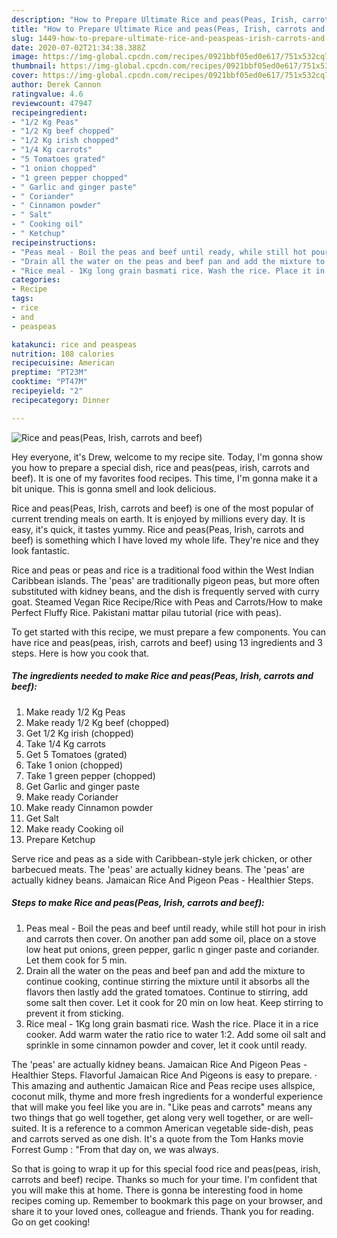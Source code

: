 ```yaml
---
description: "How to Prepare Ultimate Rice and peas(Peas, Irish, carrots and beef)"
title: "How to Prepare Ultimate Rice and peas(Peas, Irish, carrots and beef)"
slug: 1449-how-to-prepare-ultimate-rice-and-peaspeas-irish-carrots-and-beef
date: 2020-07-02T21:34:38.388Z
image: https://img-global.cpcdn.com/recipes/0921bbf05ed0e617/751x532cq70/rice-and-peaspeas-irish-carrots-and-beef-recipe-main-photo.jpg
thumbnail: https://img-global.cpcdn.com/recipes/0921bbf05ed0e617/751x532cq70/rice-and-peaspeas-irish-carrots-and-beef-recipe-main-photo.jpg
cover: https://img-global.cpcdn.com/recipes/0921bbf05ed0e617/751x532cq70/rice-and-peaspeas-irish-carrots-and-beef-recipe-main-photo.jpg
author: Derek Cannon
ratingvalue: 4.6
reviewcount: 47947
recipeingredient:
- "1/2 Kg Peas"
- "1/2 Kg beef chopped"
- "1/2 Kg irish chopped"
- "1/4 Kg carrots"
- "5 Tomatoes grated"
- "1 onion chopped"
- "1 green pepper chopped"
- " Garlic and ginger paste"
- " Coriander"
- " Cinnamon powder"
- " Salt"
- " Cooking oil"
- " Ketchup"
recipeinstructions:
- "Peas meal - Boil the peas and beef until ready, while still hot pour in irish and carrots then cover. On another pan add some oil, place on a stove low heat put onions, green pepper, garlic n ginger paste and coriander. Let them cook for 5 min."
- "Drain all the water on the peas and beef pan and add the mixture to continue cooking, continue stirring the mixture until it absorbs all the flavors then lastly add the grated tomatoes. Continue to stirring, add some salt then cover. Let it cook for 20 min on low heat. Keep stirring to prevent it from sticking."
- "Rice meal - 1Kg long grain basmati rice. Wash the rice. Place it in a rice cooker. Add warm water the ratio rice to water 1:2. Add some oil salt and sprinkle in some cinnamon powder and cover, let it cook until ready."
categories:
- Recipe
tags:
- rice
- and
- peaspeas

katakunci: rice and peaspeas 
nutrition: 108 calories
recipecuisine: American
preptime: "PT23M"
cooktime: "PT47M"
recipeyield: "2"
recipecategory: Dinner

---
```



![Rice and peas(Peas, Irish, carrots and beef)](https://img-global.cpcdn.com/recipes/0921bbf05ed0e617/751x532cq70/rice-and-peaspeas-irish-carrots-and-beef-recipe-main-photo.jpg)

Hey everyone, it's Drew, welcome to my recipe site. Today, I'm gonna show you how to prepare a special dish, rice and peas(peas, irish, carrots and beef). It is one of my favorites food recipes. This time, I'm gonna make it a bit unique. This is gonna smell and look delicious.

Rice and peas(Peas, Irish, carrots and beef) is one of the most popular of current trending meals on earth. It is enjoyed by millions every day. It is easy, it's quick, it tastes yummy. Rice and peas(Peas, Irish, carrots and beef) is something which I have loved my whole life. They're nice and they look fantastic.

Rice and peas or peas and rice is a traditional food within the West Indian Caribbean islands. The &#39;peas&#39; are traditionally pigeon peas, but more often substituted with kidney beans, and the dish is frequently served with curry goat. Steamed Vegan Rice Recipe/Rice with Peas and Carrots/How to make Perfect Fluffy Rice. Pakistani mattar pilau tutorial (rice with peas).


To get started with this recipe, we must prepare a few components. You can have rice and peas(peas, irish, carrots and beef) using 13 ingredients and 3 steps. Here is how you cook that.

<!--inarticleads1-->

##### The ingredients needed to make Rice and peas(Peas, Irish, carrots and beef):

1. Make ready 1/2 Kg Peas
1. Make ready 1/2 Kg beef (chopped)
1. Get 1/2 Kg irish (chopped)
1. Take 1/4 Kg carrots
1. Get 5 Tomatoes (grated)
1. Take 1 onion (chopped)
1. Take 1 green pepper (chopped)
1. Get  Garlic and ginger paste
1. Make ready  Coriander
1. Make ready  Cinnamon powder
1. Get  Salt
1. Make ready  Cooking oil
1. Prepare  Ketchup


Serve rice and peas as a side with Caribbean-style jerk chicken, or other barbecued meats. The &#39;peas&#39; are actually kidney beans. The &#39;peas&#39; are actually kidney beans. Jamaican Rice And Pigeon Peas - Healthier Steps. 

<!--inarticleads2-->

##### Steps to make Rice and peas(Peas, Irish, carrots and beef):

1. Peas meal - Boil the peas and beef until ready, while still hot pour in irish and carrots then cover. On another pan add some oil, place on a stove low heat put onions, green pepper, garlic n ginger paste and coriander. Let them cook for 5 min.
1. Drain all the water on the peas and beef pan and add the mixture to continue cooking, continue stirring the mixture until it absorbs all the flavors then lastly add the grated tomatoes. Continue to stirring, add some salt then cover. Let it cook for 20 min on low heat. Keep stirring to prevent it from sticking.
1. Rice meal - 1Kg long grain basmati rice. Wash the rice. Place it in a rice cooker. Add warm water the ratio rice to water 1:2. Add some oil salt and sprinkle in some cinnamon powder and cover, let it cook until ready.


The &#39;peas&#39; are actually kidney beans. Jamaican Rice And Pigeon Peas - Healthier Steps. Flavorful Jamaican Rice And Pigeons is easy to prepare. · This amazing and authentic Jamaican Rice and Peas recipe uses allspice, coconut milk, thyme and more fresh ingredients for a wonderful experience that will make you feel like you are in. &#34;Like peas and carrots&#34; means any two things that go well together, get along very well together, or are well-suited. It is a reference to a common American vegetable side-dish, peas and carrots served as one dish. It&#39;s a quote from the Tom Hanks movie Forrest Gump : &#34;From that day on, we was always. 

So that is going to wrap it up for this special food rice and peas(peas, irish, carrots and beef) recipe. Thanks so much for your time. I'm confident that you will make this at home. There is gonna be interesting food in home recipes coming up. Remember to bookmark this page on your browser, and share it to your loved ones, colleague and friends. Thank you for reading. Go on get cooking!
